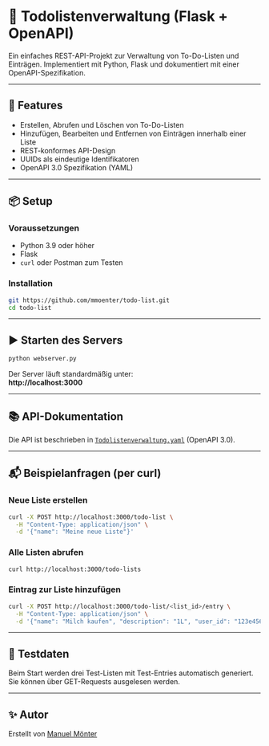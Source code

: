 # 📝 Todolistenverwaltung (Flask + OpenAPI)

Ein einfaches REST-API-Projekt zur Verwaltung von To-Do-Listen und Einträgen. Implementiert mit Python, Flask und dokumentiert mit einer OpenAPI-Spezifikation.

---

## 🚀 Features

- Erstellen, Abrufen und Löschen von To-Do-Listen
- Hinzufügen, Bearbeiten und Entfernen von Einträgen innerhalb einer Liste
- REST-konformes API-Design
- UUIDs als eindeutige Identifikatoren
- OpenAPI 3.0 Spezifikation (YAML)

---

## 📦 Setup

### Voraussetzungen

- Python 3.9 oder höher
- Flask
- `curl` oder Postman zum Testen

### Installation

```bash
git https://github.com/mmoenter/todo-list.git
cd todo-list
```

---

## ▶️ Starten des Servers

```bash
python webserver.py
```

Der Server läuft standardmäßig unter:  
**http://localhost:3000**

---

## 📚 API-Dokumentation

Die API ist beschrieben in [`Todolistenverwaltung.yaml`](./Todolistenverwaltung.yaml) (OpenAPI 3.0).

---

## 📬 Beispielanfragen (per curl)

### Neue Liste erstellen
```bash
curl -X POST http://localhost:3000/todo-list \
  -H "Content-Type: application/json" \
  -d '{"name": "Meine neue Liste"}'
```

### Alle Listen abrufen
```bash
curl http://localhost:3000/todo-lists
```

### Eintrag zur Liste hinzufügen
```bash
curl -X POST http://localhost:3000/todo-list/<list_id>/entry \
  -H "Content-Type: application/json" \
  -d '{"name": "Milch kaufen", "description": "1L", "user_id": "123e4567-e89b-12d3-a456-426614174000"}'
```

---

## 🧪 Testdaten

Beim Start werden drei Test-Listen mit Test-Entries automatisch generiert.
Sie können über GET-Requests ausgelesen werden.

---

## ✨ Autor

Erstellt von [Manuel Mönter](https://github.com/mmoenter)
